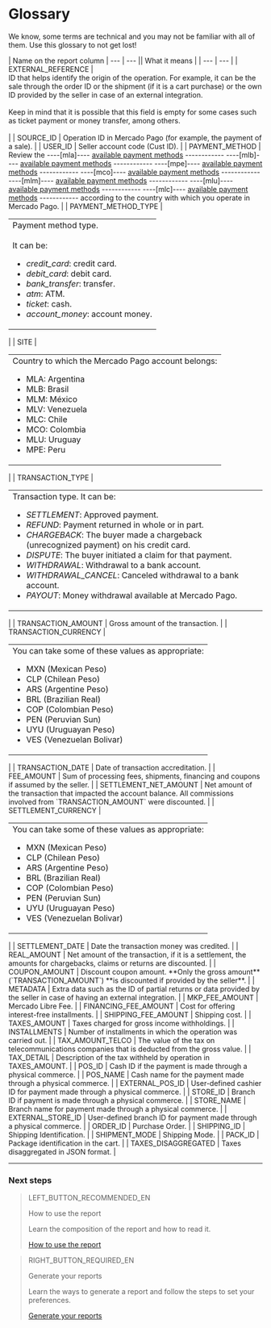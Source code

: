 
# Glossary


We know, some terms are technical and you may not be familiar with all of them. Use this glossary to not get lost!

| Name on the report column | --- | --- || What it means |
| --- | --- |
| EXTERNAL_REFERENCE | <br/> ID that helps identify the origin of the operation. For example, it can be the sale through the order ID or the shipment (if it is a cart purchase) or the own ID provided by the seller in case of an external integration. <br/><br/> Keep in mind that it is possible that this field is empty for some cases such as ticket payment or money transfer, among others. <br/> <br/> |
| SOURCE_ID | Operation ID in Mercado Pago (for example, the payment of a sale). |
| USER_ID | Seller account code (Cust ID). |
| PAYMENT_METHOD | Review the ----[mla]---- [available payment methods](https://www.mercadopago.com.ar/developers/en/guides/resources/localization/payment-methods/#bookmark_argentina)  ------------ ----[mlb]---- [available payment methods](https://www.mercadopago.com.ar/developers/en/guides/resources/localization/payment-methods/#bookmark_brasil) ------------ ----[mpe]---- [available payment methods](https://www.mercadopago.com.ar/developers/en/guides/resources/localization/payment-methods/#bookmark_perú)  ------------ ----[mco]---- [available payment methods](https://www.mercadopago.com.ar/developers/en/guides/resources/localization/payment-methods/#bookmark_colombia)  ------------ ----[mlm]---- [available payment methods](https://www.mercadopago.com.ar/developers/en/guides/resources/localization/payment-methods/#bookmark_méxico) ------------ ----[mlu]---- [available payment methods](https://www.mercadopago.com.ar/developers/en/guides/resources/localization/payment-methods/#bookmark_uruguay) ------------ ----[mlc]---- [available payment methods](https://www.mercadopago.com.ar/developers/en/guides/resources/localization/payment-methods/#bookmark_chile) ------------ according to the country with which you operate in Mercado Pago. |
| PAYMENT_METHOD_TYPE | <table style="border:none;background:none;font-size:16px;height:auto" ><tr style="border:none;background:none;"><td style="border:none;background:none;"> Payment method type. <br/><br/> It can be: <br/><ul><li>*credit_card*: credit card.</li><li>*debit_card*: debit card.</li><li>*bank_transfer*: transfer.</li><li>*atm*: ATM. </li><li>*ticket*: cash.</li><li>*account_money*: account money. </li></ul></td></tr></table> |
| SITE | <table style="border:none;background:none;font-size:16px;height:auto" ><tr style="border:none;background:none;"><td style="border:none;background:none;"> Country to which the Mercado Pago account belongs: <br/><ul><li> MLA: Argentina </li><li> MLB: Brasil </li><li> MLM: México </li><li> MLV: Venezuela </li><li> MLC: Chile </li><li> MCO: Colombia </li><li> MLU: Uruguay </li><li> MPE: Peru </li></ul></td></tr></table> |
| TRANSACTION_TYPE | <table style="border:none;background:none;font-size:16px;height:auto" ><tr style="border:none;background:none;"><td style="border:none;background:none;"> Transaction type. It can be:<br/><ul><li> *SETTLEMENT*: Approved payment. </li><li> *REFUND*: Payment returned in whole or in part. </li><li> *CHARGEBACK*: The buyer made a chargeback (unrecognized payment) on his credit card. </li><li> *DISPUTE*: The buyer initiated a claim for that payment. </li><li> *WITHDRAWAL*: Withdrawal to a bank account. </li><li> *WITHDRAWAL_CANCEL*: Canceled withdrawal to a bank account. </li><li>*PAYOUT*: Money withdrawal available at Mercado Pago.</li></ul></td></tr></table> |
| TRANSACTION_AMOUNT | Gross amount of the transaction. |
| TRANSACTION_CURRENCY | <table style="border:none;background:none;font-size:16px;height:auto" ><tr style="border:none;background:none;"><td style="border:none;background:none;"> You can take some of these values as appropriate: <br/><ul><li> MXN (Mexican Peso) </li><li> CLP (Chilean Peso) </li><li> ARS (Argentine Peso) </li><li> BRL (Brazilian Real) </li><li>COP (Colombian Peso) </li><li> PEN (Peruvian Sun) </li><li> UYU (Uruguayan Peso) </li><li> VES (Venezuelan Bolivar)
</li></ul></td></tr></table> |
| TRANSACTION_DATE | Date of transaction accreditation. |
| FEE_AMOUNT | Sum of processing fees, shipments, financing and coupons if assumed by the seller. |
| SETTLEMENT_NET_AMOUNT | Net amount of the transaction that impacted the account balance. All commissions involved from `TRANSACTION_AMOUNT` were discounted. |
| SETTLEMENT_CURRENCY | <table style="border:none;background:none;font-size:16px;height:auto" ><tr style="border:none;background:none;"><td style="border:none;background:none;"> You can take some of these values as appropriate: <br/><ul><li> MXN (Mexican Peso) </li><li> CLP (Chilean Peso) </li><li> ARS (Argentine Peso) </li><li> BRL (Brazilian Real) </li><li>COP (Colombian Peso) </li><li> PEN (Peruvian Sun) </li><li> UYU (Uruguayan Peso) </li><li> VES (Venezuelan Bolivar)
</li></ul></td></tr></table> |
| SETTLEMENT_DATE | Date the transaction money was credited. |
| REAL_AMOUNT | Net amount of the transaction, if it is a settlement, the amounts for chargebacks, claims or returns are discounted. |
| COUPON_AMOUNT | Discount coupon amount. **Only the gross amount** (`TRANSACTION_AMOUNT`) **is discounted if provided by the seller**. |
| METADATA | Extra data such as the ID of partial returns or data provided by the seller in case of having an external integration. |
| MKP_FEE_AMOUNT | Mercado Libre Fee. |
| FINANCING_FEE_AMOUNT | Cost for offering interest-free installments. |
| SHIPPING_FEE_AMOUNT | Shipping cost. |
| TAXES_AMOUNT | Taxes charged for gross income withholdings. |
| INSTALLMENTS | Number of installments in which the operation was carried out. |
| TAX_AMOUNT_TELCO | The value of the tax on telecommunications companies that is deducted from the gross value. |
| TAX_DETAIL | Description of the tax withheld by operation in TAXES_AMOUNT. |
| POS_ID | Cash ID if the payment is made through a physical commerce. |
| POS_NAME | Cash name for the payment made through a physical commerce. |
| EXTERNAL_POS_ID | User-defined cashier ID for payment made through a physical commerce. |
| STORE_ID | Branch ID if payment is made through a physical commerce. |
| STORE_NAME | Branch name for payment made through a physical commerce. |
| EXTERNAL_STORE_ID | User-defined branch ID for payment made through a physical commerce. |
| ORDER_ID | Purchase Order. |
| SHIPPING_ID | Shipping Identification. |
| SHIPMENT_MODE | Shipping Mode. |
| PACK_ID | Package identification in the cart. |
| TAXES_DISAGGREGATED | Taxes disaggregated in JSON format. |

<hr/>

### Next steps

> LEFT_BUTTON_RECOMMENDED_EN
>
> How to use the report
>
> Learn the composition of the report and how to read it.
>
> [How to use the report](https://www.mercadopago.com.ar/developers/en/guides/manage-account/reports/account-money/how-to-use/)

> RIGHT_BUTTON_REQUIRED_EN
>
> Generate your reports
>
> Learn the ways to generate a report and follow the steps to set your preferences.
>
> [Generate your reports](https://www.mercadopago.com.ar/developers/en/guides/manage-account/reports/account-money/generate/)
